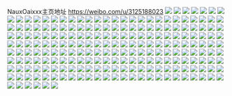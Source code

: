 NauxOaixxx主页地址 https://weibo.com/u/3125188023 
![](https://wx4.sinaimg.cn/mw2000/ba4695b7gy1h87i33b6g0j22c0340u0y.jpg) 
![](https://wx4.sinaimg.cn/mw2000/ba4695b7gy1h87i9nfiacj22c0340u0y.jpg) 
![](https://wx4.sinaimg.cn/mw2000/ba4695b7gy1h87i380x0ij22c0340qv5.jpg) 
![](https://wx4.sinaimg.cn/mw2000/ba4695b7gy1h87i3mcz5ij21kw2dc7wh.jpg) 
![](https://wx4.sinaimg.cn/mw2000/ba4695b7gy1h87i3c967aj22c0340npe.jpg) 
![](https://wx4.sinaimg.cn/mw2000/ba4695b7gy1h87vzyjqb0j22c0340b29.jpg) 
![](https://wx4.sinaimg.cn/mw2000/ba4695b7gy1h87i2rpqdaj22c03401kz.jpg) 
![](https://wx4.sinaimg.cn/mw2000/ba4695b7gy1h87i465exhj225d2v6x6q.jpg) 
![](https://wx4.sinaimg.cn/mw2000/ba4695b7gy1h87i2xzp9lj22aj321x6q.jpg) 
![](https://wx4.sinaimg.cn/mw2000/ba4695b7gy1h7d63x5kijj22bc334wlq.jpg) 
![](https://wx4.sinaimg.cn/mw2000/ba4695b7gy1h7d4z78mt1j22c0340u11.jpg) 
![](https://wx4.sinaimg.cn/mw2000/ba4695b7gy1h7d4z2od6hj22c0340hdu.jpg) 
![](https://wx4.sinaimg.cn/mw2000/ba4695b7gy1h7d66hzrysj21kw2dc7wi.jpg) 
![](https://wx4.sinaimg.cn/mw2000/ba4695b7gy1h7d4yrvq12j22c0340hdw.jpg) 
![](https://wx4.sinaimg.cn/mw2000/ba4695b7gy1h6u9ig2l7ij215o3h0kjl.jpg) 
![](https://wx4.sinaimg.cn/mw2000/ba4695b7gy1h6u9eihmjqj22c0340npe.jpg) 
![](https://wx4.sinaimg.cn/mw2000/ba4695b7gy1h6u9ipjm8bj215o335x6p.jpg) 
![](https://wx4.sinaimg.cn/mw2000/ba4695b7gy1h6u9iky496j215o3h0u0y.jpg) 
![](https://wx4.sinaimg.cn/mw2000/ba4695b7gy1h6uajyqs84j215o3341ky.jpg) 
![](https://wx4.sinaimg.cn/mw2000/ba4695b7gy1h6ovnobiagj22c033vkjn.jpg) 
![](https://wx4.sinaimg.cn/mw2000/ba4695b7gy1h6ovpchxehj21kw2dc4qq.jpg) 
![](https://wx4.sinaimg.cn/mw2000/ba4695b7gy1h6ovnqsjptj22c0340b2b.jpg) 
![](https://wx4.sinaimg.cn/mw2000/ba4695b7gy1h6ovnbpdttj21sc2dsk2d.jpg) 
![](https://wx4.sinaimg.cn/mw2000/ba4695b7gy1h5tfmlstpjj215o446hdt.jpg) 
![](https://wx4.sinaimg.cn/mw2000/ba4695b7gy1h5tfmb6dv6j21r0340kjl.jpg) 
![](https://wx4.sinaimg.cn/mw2000/ba4695b7gy1h5tfmdgpdjj215o4461ky.jpg) 
![](https://wx4.sinaimg.cn/mw2000/ba4695b7gy1h5tfmg392oj215o335e82.jpg) 
![](https://wx4.sinaimg.cn/mw2000/ba4695b7gy1h5tfmnil0yj21r0340npe.jpg) 
![](https://wx4.sinaimg.cn/mw2000/ba4695b7gy1h5tfmj0isjj215o446x2m.jpg) 
![](https://wx4.sinaimg.cn/mw2000/ba4695b7gy1h4or814tfcj22c03407wh.jpg) 
![](https://wx4.sinaimg.cn/mw2000/ba4695b7gy1h4ora5gz8vj22c0340u0x.jpg) 
![](https://wx4.sinaimg.cn/mw2000/ba4695b7gy1h4or86tshsj22c0340x6q.jpg) 
![](https://wx4.sinaimg.cn/mw2000/ba4695b7gy1h4or84xyckj22c0340u0y.jpg) 
![](https://wx4.sinaimg.cn/mw2000/ba4695b7gy1h4or801fg0j22c033ve82.jpg) 
![](https://wx4.sinaimg.cn/mw2000/ba4695b7gy1h4p7aia46ej22c033vqv7.jpg) 
![](https://wx4.sinaimg.cn/mw2000/ba4695b7gy1h3u1q274bdj22c0340e82.jpg) 
![](https://wx4.sinaimg.cn/mw2000/ba4695b7gy1h3u1pyts4oj22c03401kz.jpg) 
![](https://wx4.sinaimg.cn/mw2000/ba4695b7gy1h3iirtumzrj215o3h0kjm.jpg) 
![](https://wx4.sinaimg.cn/mw2000/ba4695b7gy1h3iipopl6hj21kw2dcnpe.jpg) 
![](https://wx4.sinaimg.cn/mw2000/ba4695b7gy1h3iip4d0vdj22702xb7wk.jpg) 
![](https://wx4.sinaimg.cn/mw2000/ba4695b7gy1h3iiwe7lfbj20xc4ecqv6.jpg) 
![](https://wx4.sinaimg.cn/mw2000/ba4695b7gy1h3ij6mcgooj20xc3pc4qq.jpg) 
![](https://wx4.sinaimg.cn/mw2000/ba4695b7gy1h3iitg4f9hj20xc3pchdu.jpg) 
![](https://wx4.sinaimg.cn/mw2000/ba4695b7gy1h2f0ze6quaj21kw2dcb29.jpg) 
![](https://wx4.sinaimg.cn/mw2000/ba4695b7gy1h2f0z9inxnj20xc4xse83.jpg) 
![](https://wx4.sinaimg.cn/mw2000/ba4695b7gy1h2f0zcvt7nj21kw2dcb29.jpg) 
![](https://wx4.sinaimg.cn/mw2000/ba4695b7gy1h2f0zb4vjfj22bc334qv7.jpg) 
![](https://wx4.sinaimg.cn/mw2000/ba4695b7gy1h2f0zh909lj21kw2dc4qp.jpg) 
![](https://wx4.sinaimg.cn/mw2000/ba4695b7gy1h2f0zjgccfj215o446qv6.jpg) 
![](https://wx4.sinaimg.cn/mw2000/ba4695b7gy1h1wfrgk4buj22c03401kz.jpg) 
![](https://wx4.sinaimg.cn/mw2000/ba4695b7gy1h1k05hlk1sj222o340kjm.jpg) 
![](https://wx4.sinaimg.cn/mw2000/ba4695b7gy1h12g0rwzebj222o340e84.jpg) 
![](https://wx4.sinaimg.cn/mw2000/ba4695b7gy1h12g0o4g34j222o340u0z.jpg) 
![](https://wx4.sinaimg.cn/mw2000/ba4695b7gy1h12g0u3h9tj222o340kjn.jpg) 
![](https://wx4.sinaimg.cn/mw2000/ba4695b7gy1h12g0wvhgvj222o3401ky.jpg) 
![](https://wx4.sinaimg.cn/mw2000/ba4695b7gy1h0s9f3khm8j21kw2dc1ky.jpg) 
![](https://wx4.sinaimg.cn/mw2000/ba4695b7gy1h0s9f56ounj22c0340hdu.jpg) 
![](https://wx4.sinaimg.cn/mw2000/ba4695b7gy1h0bdcowpr8j20u0190qd8.jpg) 
![](https://wx4.sinaimg.cn/mw2000/ba4695b7gy1h0bdcqgkrwj20u0190n8i.jpg) 
![](https://wx4.sinaimg.cn/mw2000/ba4695b7gy1h0bdcrpngpj20u0190n8r.jpg) 
![](https://wx4.sinaimg.cn/mw2000/ba4695b7gy1h0bdcnleqsj20u0190anl.jpg) 
![](https://wx4.sinaimg.cn/mw2000/ba4695b7gy1h057b4jppwj21zi2ncu0x.jpg) 
![](https://wx4.sinaimg.cn/mw2000/ba4695b7gy1h057b7ial2j222v2rt4qq.jpg) 
![](https://wx4.sinaimg.cn/mw2000/ba4695b7gy1h057bczgt8j221v33wu0z.jpg) 
![](https://wx4.sinaimg.cn/mw2000/ba4695b7gy1gzvsd9wpwxj21921o24qp.jpg) 
![](https://wx4.sinaimg.cn/mw2000/ba4695b7gy1gzvsdb7fh8j22dc1kwe81.jpg) 
![](https://wx4.sinaimg.cn/mw2000/ba4695b7gy1gzvsddo74mj229e30i1l0.jpg) 
![](https://wx4.sinaimg.cn/mw2000/ba4695b7gy1gz2z1t9se5j20u0190135.jpg) 
![](https://wx4.sinaimg.cn/mw2000/ba4695b7gy1gz2z1upapfj20u0190tmc.jpg) 
![](https://wx4.sinaimg.cn/mw2000/ba4695b7gy1gytlr1gxjoj222o340npf.jpg) 
![](https://wx4.sinaimg.cn/mw2000/ba4695b7gy1gytlr3j6i2j222o340kjn.jpg) 
![](https://wx4.sinaimg.cn/mw2000/ba4695b7gy1gyuzmu9686j234022ohdv.jpg) 
![](https://wx4.sinaimg.cn/mw2000/ba4695b7gy1gyuzmstt7aj222o340npf.jpg) 
![](https://wx4.sinaimg.cn/mw2000/ba4695b7gy1gxw3mdsfduj20xc3achdt.jpg) 
![](https://wx4.sinaimg.cn/mw2000/ba4695b7gy1gxw3mcwghnj215o3h14qq.jpg) 
![](https://wx4.sinaimg.cn/mw2000/ba4695b7gy1gxw3mba9hlj20xc3pce82.jpg) 
![](https://wx4.sinaimg.cn/mw2000/ba4695b7gy1gxw3miuoifj21kw2dce82.jpg) 
![](https://wx4.sinaimg.cn/mw2000/ba4695b7gy1gxw46gucnhj215o3347wh.jpg) 
![](https://wx4.sinaimg.cn/mw2000/ba4695b7gy1gxw48r1619j20u00u0tfs.jpg) 
![](https://wx4.sinaimg.cn/mw2000/ba4695b7gy1gxek8n178uj215o2ibe81.jpg) 
![](https://wx4.sinaimg.cn/mw2000/ba4695b7gy1gw4plxzx6kj215o1jkk3s.jpg) 
![](https://wx4.sinaimg.cn/mw2000/ba4695b7gy1gw4pc2jinbj23402c01ky.jpg) 
![](https://wx4.sinaimg.cn/mw2000/ba4695b7gy1gw4pc48fmlj22c0340e82.jpg) 
![](https://wx4.sinaimg.cn/mw2000/ba4695b7gy1gw4pbx4x0gj21o0280hdt.jpg) 
![](https://wx4.sinaimg.cn/mw2000/ba4695b7gy1gw4pby55icj22c03407ua.jpg) 
![](https://wx4.sinaimg.cn/mw2000/ba4695b7gy1gw4pbzyiqrj22892z0b29.jpg) 
![](https://wx4.sinaimg.cn/mw2000/ba4695b7gy1gw4pbz3ms8j21jk222nh2.jpg) 
![](https://wx4.sinaimg.cn/mw2000/ba4695b7gy1gw4plynj5zj21jk2227wh.jpg) 
![](https://wx4.sinaimg.cn/mw2000/ba4695b7gy1gw4pc4r55hj21e013kh01.jpg) 
![](https://wx4.sinaimg.cn/mw2000/003puYarly1gvjldu4e4vj62dc1kw7wi02.jpg) 
![](https://wx4.sinaimg.cn/mw2000/003puYarly1gvjldv7wnhj62c03407wh02.jpg) 
![](https://wx4.sinaimg.cn/mw2000/003puYarly1gvjldwx7z7j62c0340b2a02.jpg) 
![](https://wx4.sinaimg.cn/mw2000/003puYarly1gvjldyxrmgj62c0340kjl02.jpg) 
![](https://wx4.sinaimg.cn/mw2000/003puYarly1gvjle0i3fxj63402c0x6p02.jpg) 
![](https://wx4.sinaimg.cn/mw2000/003puYarly1gvjle22piqj63402c0npd02.jpg) 
![](https://wx4.sinaimg.cn/mw2000/003puYarly1gvjle4wfyxj62c0340u0x02.jpg) 
![](https://wx4.sinaimg.cn/mw2000/003puYarly1gvjle6b0smj62c0340npd02.jpg) 
![](https://wx4.sinaimg.cn/mw2000/003puYarly1gvjle3qtfcj611i1e0qi302.jpg) 
![](https://wx4.sinaimg.cn/mw2000/003puYarly1gvjle7dnzxj611i1e0h1102.jpg) 
![](https://wx4.sinaimg.cn/mw2000/003puYarly1gvjldr6ytcj62c03404qr02.jpg) 
![](https://wx4.sinaimg.cn/mw2000/003puYarly1gvjle8wq78j62c0340x6q02.jpg) 
![](https://wx4.sinaimg.cn/mw2000/003puYarly1gvhkuu7i4oj62c0340b2a02.jpg) 
![](https://wx4.sinaimg.cn/mw2000/003puYarly1gvhkuryw7mj62c0340qv702.jpg) 
![](https://wx4.sinaimg.cn/mw2000/003puYarly1gvhkuw7j0ej62c0340e8202.jpg) 
![](https://wx4.sinaimg.cn/mw2000/ba4695b7ly1gvhkv0hnsyj211i1e0aw4.jpg) 
![](https://wx4.sinaimg.cn/mw2000/ba4695b7ly1gvhkv11dlwj211i1e0ttq.jpg) 
![](https://wx4.sinaimg.cn/mw2000/003puYarly1gvhkuo8zm1j62c03401ky02.jpg) 
![](https://wx4.sinaimg.cn/mw2000/003puYarly1gvhkuz3stlj62c03407wi02.jpg) 
![](https://wx4.sinaimg.cn/mw2000/003puYarly1gvhkv1na64j611i1e0qn202.jpg) 
![](https://wx4.sinaimg.cn/mw2000/003puYarly1gvhkv2ak3lj611i1e0atc02.jpg) 
![](https://wx4.sinaimg.cn/mw2000/003puYargy1gunf4exbj7j61sg2ds7wh02.jpg) 
![](https://wx4.sinaimg.cn/mw2000/003puYargy1gunf4id866j61kw2dc1ky02.jpg) 
![](https://wx4.sinaimg.cn/mw2000/003puYargy1gunf4g8r8xj61sg2dsavx02.jpg) 
![](https://wx4.sinaimg.cn/mw2000/003puYargy1gunf3kvnvvj60xc1e0x4e02.jpg) 
![](https://wx4.sinaimg.cn/mw2000/003puYargy1gunf4dq9bsj61sg2dstuh02.jpg) 
![](https://wx4.sinaimg.cn/mw2000/003puYargy1gunf3keks2j60xc1e0qoz02.jpg) 
![](https://wx4.sinaimg.cn/mw2000/003puYargy1gtk0v00nd5j611i1e0wz602.jpg) 
![](https://wx4.sinaimg.cn/mw2000/003puYargy1gtk0v3onfhj62c0340u0x02.jpg) 
![](https://wx4.sinaimg.cn/mw2000/003puYargy1gtk0uz6mzvj61e00s4duw02.jpg) 
![](https://wx4.sinaimg.cn/mw2000/003puYargy1gtk0uw2lbvj60s417ek4b02.jpg) 
![](https://wx4.sinaimg.cn/mw2000/003puYargy1gtk0uwxwovj61jk2224qp02.jpg) 
![](https://wx4.sinaimg.cn/mw2000/003puYargy1gtk0uydmdmj61jk222e7p02.jpg) 
![](https://wx4.sinaimg.cn/mw2000/ba4695b7gy1gsj3cic6rhj21k02c0h0y.jpg) 
![](https://wx4.sinaimg.cn/mw2000/ba4695b7gy1gsj3cm8hxoj22c02c04pr.jpg) 
![](https://wx4.sinaimg.cn/mw2000/003puYargy1gsj3chgndkj611i1e07vh02.jpg) 
![](https://wx4.sinaimg.cn/mw2000/ba4695b7gy1gsj3d13o68j21o04g07wi.jpg) 
![](https://wx4.sinaimg.cn/mw2000/ba4695b7gy1gsj3cu6cmmj22c0340e81.jpg) 
![](https://wx4.sinaimg.cn/mw2000/ba4695b7gy1gsj3cvdf48j21f81wbqqb.jpg) 
![](https://wx4.sinaimg.cn/mw2000/ba4695b7gy1gsj3co4oswj22c03404qq.jpg) 
![](https://wx4.sinaimg.cn/mw2000/ba4695b7gy1gsj3cx159jj21e01e0ax1.jpg) 
![](https://wx4.sinaimg.cn/mw2000/ba4695b7gy1gsj3cy49lpj21e01e0qki.jpg) 
![](https://wx4.sinaimg.cn/mw2000/ba4695b7gy1gse4uyrw71j211i1e0tun.jpg) 
![](https://wx4.sinaimg.cn/mw2000/ba4695b7gy1gse4v1wdowj211i1e0wzr.jpg) 
![](https://wx4.sinaimg.cn/mw2000/ba4695b7gy1gse4v4h3m3j22c0340b29.jpg) 
![](https://wx4.sinaimg.cn/mw2000/ba4695b7gy1grkgi00gvjj22c0340njg.jpg) 
![](https://wx4.sinaimg.cn/mw2000/ba4695b7gy1grkgi1risyj22c0340x25.jpg) 
![](https://wx4.sinaimg.cn/mw2000/ba4695b7gy1grkgllekluj20x9174k33.jpg) 
![](https://wx4.sinaimg.cn/mw2000/ba4695b7gy1grkgllvyu9j22c0340ay5.jpg) 
![](https://wx4.sinaimg.cn/mw2000/ba4695b7gy1grkglkpc7pj211i1e0kjm.jpg) 
![](https://wx4.sinaimg.cn/mw2000/ba4695b7gy1grkh9bbje5j211i1e0hdu.jpg) 
![](https://wx4.sinaimg.cn/mw2000/ba4695b7gy1grkglj824aj22c0340hdt.jpg) 
![](https://wx4.sinaimg.cn/mw2000/ba4695b7gy1grkglo5j1cj211i1e0qrb.jpg) 
![](https://wx4.sinaimg.cn/mw2000/ba4695b7gy1grkgw8z2bgj21jk222wzm.jpg) 
![](https://wx4.sinaimg.cn/mw2000/ba4695b7gy1gq4g27mvwsj21o08c0b2c.jpg) 
![](https://wx4.sinaimg.cn/mw2000/ba4695b7gy1gq4g2nstm4j211i11inb9.jpg) 
![](https://wx4.sinaimg.cn/mw2000/ba4695b7gy1gq4g2cmc60j22c03404qq.jpg) 
![](https://wx4.sinaimg.cn/mw2000/ba4695b7gy1gq4g2kp9mrj21o03r0x6q.jpg) 
![](https://wx4.sinaimg.cn/mw2000/ba4695b7gy1gq4g2my6yxj23402c0e4m.jpg) 
![](https://wx4.sinaimg.cn/mw2000/ba4695b7gy1gq4g1wjg30j21o03h0qv6.jpg) 
![](https://wx4.sinaimg.cn/mw2000/ba4695b7gy1goyqs88yhlj211i1e0qrv.jpg) 
![](https://wx4.sinaimg.cn/mw2000/ba4695b7gy1goyqsa534ej211i1e01dn.jpg) 
![](https://wx4.sinaimg.cn/mw2000/ba4695b7gy1goyqs67r3jj211i1e0dzn.jpg) 
![](https://wx4.sinaimg.cn/mw2000/ba4695b7gy1goyqsgf2o8j22c03401kz.jpg) 
![](https://wx4.sinaimg.cn/mw2000/ba4695b7gy1gmz5reh8abj211i1e04do.jpg) 
![](https://wx4.sinaimg.cn/mw2000/ba4695b7gy1gmz5rexw50j211i1e07j4.jpg) 
![](https://wx4.sinaimg.cn/mw2000/ba4695b7gy1gktqniirdpj211i1e0x18.jpg) 
![](https://wx4.sinaimg.cn/mw2000/ba4695b7gy1gktqni163kj211i1e0x1l.jpg) 
![](https://wx4.sinaimg.cn/mw2000/ba4695b7gy1gkix6x7wklj23402c0npf.jpg) 
![](https://wx4.sinaimg.cn/mw2000/ba4695b7gy1gkix6ubyndj23402c0kjm.jpg) 
![](https://wx4.sinaimg.cn/mw2000/ba4695b7gy1gkix6vqb8kj21o04g0u0y.jpg) 
![](https://wx4.sinaimg.cn/mw2000/ba4695b7gy1gkix6s72ggj211i1e0dut.jpg) 
![](https://wx4.sinaimg.cn/mw2000/ba4695b7gy1gkix6r9r6zj211i1e0dyu.jpg) 
![](https://wx4.sinaimg.cn/mw2000/ba4695b7gy1gkix6rp42wj211i1e015p.jpg) 
![](https://wx4.sinaimg.cn/mw2000/ba4695b7gy1gkixalzifxj23402c01ky.jpg) 
![](https://wx4.sinaimg.cn/mw2000/ba4695b7gy1gkix6qjcjoj211e1e0x2c.jpg) 
![](https://wx4.sinaimg.cn/mw2000/ba4695b7gy1gkixanerldj23402c01kz.jpg) 
![](https://wx4.sinaimg.cn/mw2000/ba4695b7gy1gjsf4x1y85j21u91dpe81.jpg) 
![](https://wx4.sinaimg.cn/mw2000/ba4695b7gy1gjsf4w358sj23402c0kjn.jpg) 
![](https://wx4.sinaimg.cn/mw2000/ba4695b7gy1gjsf4z18xqj22yo280x6t.jpg) 
![](https://wx4.sinaimg.cn/mw2000/ba4695b7gy1gjsf506e3pj21e011i4qp.jpg) 
![](https://wx4.sinaimg.cn/mw2000/ba4695b7ly1gjkdx25qt7j22c0340npe.jpg) 
![](https://wx4.sinaimg.cn/mw2000/ba4695b7ly1gjkdx4e3phj22c0340kjn.jpg) 
![](https://wx4.sinaimg.cn/mw2000/ba4695b7ly1gjkdx06bryj211e1e0wux.jpg) 
![](https://wx4.sinaimg.cn/mw2000/ba4695b7gy1ghzga6wzpmj22801o04qr.jpg) 
![](https://wx4.sinaimg.cn/mw2000/ba4695b7gy1ghzga2c74dj211i1e0kca.jpg) 
![](https://wx4.sinaimg.cn/mw2000/ba4695b7gy1ghzga803dij23402c0hdu.jpg) 
![](https://wx4.sinaimg.cn/mw2000/ba4695b7gy1ghzga2rjbsj211i1e0nc9.jpg) 
![](https://wx4.sinaimg.cn/mw2000/ba4695b7gy1ghzga4xwooj22c0340x6p.jpg) 
![](https://wx4.sinaimg.cn/mw2000/ba4695b7gy1ghzga3jk1hj21o0280b29.jpg) 
![](https://wx4.sinaimg.cn/mw2000/ba4695b7gy1ghzgaaeyoej23402c0e6z.jpg) 
![](https://wx4.sinaimg.cn/mw2000/ba4695b7gy1ghzgac56loj234022oe81.jpg) 
![](https://wx4.sinaimg.cn/mw2000/ba4695b7gy1ghzga9g265j22bz3404qr.jpg) 
![](https://wx4.sinaimg.cn/mw2000/ba4695b7gy1gg4yamd22hj22ds1sg1kx.jpg) 
![](https://wx4.sinaimg.cn/mw2000/ba4695b7gy1gg4yamv9wrj22ds1sgqoo.jpg) 
![](https://wx4.sinaimg.cn/mw2000/ba4695b7gy1gdx3ky252pj211i11itm8.jpg) 
![](https://wx4.sinaimg.cn/mw2000/ba4695b7gy1gdx3kvjmudj211i11iwru.jpg) 
![](https://wx4.sinaimg.cn/mw2000/ba4695b7gy1gdx3lzn291j211i11igyz.jpg) 
![](https://wx4.sinaimg.cn/mw2000/ba4695b7gy1gdx3kyt8gaj211i11itl8.jpg) 
![](https://wx4.sinaimg.cn/mw2000/ba4695b7gy1gdx3kzxtuoj23402c0b29.jpg) 
![](https://wx4.sinaimg.cn/mw2000/ba4695b7gy1gdx3l0vtz1j233x2c0e81.jpg) 
![](https://wx4.sinaimg.cn/mw2000/ba4695b7gy1gd2yjd5627j20u10u07ei.jpg) 
![](https://wx4.sinaimg.cn/mw2000/ba4695b7gy1gd2yje0dh8j20u10u0n7b.jpg) 
![](https://wx4.sinaimg.cn/mw2000/ba4695b7gy1gd2yjcik9yj20u0140dq3.jpg) 
![](https://wx4.sinaimg.cn/mw2000/ba4695b7gy1gd2yjhwsmbj20u014047v.jpg) 
![](https://wx4.sinaimg.cn/mw2000/ba4695b7gy1gd2yjf8nohj20u0140gwd.jpg) 
![](https://wx4.sinaimg.cn/mw2000/ba4695b7gy1gd2yjgxl97j20u0140gq0.jpg) 
![](https://wx4.sinaimg.cn/mw2000/ba4695b7gy1gd2yjiimq2j20u00u0dj5.jpg) 
![](https://wx4.sinaimg.cn/mw2000/ba4695b7gy1gb57tzgg23j21e00xcjxl.jpg) 
![](https://wx4.sinaimg.cn/mw2000/ba4695b7gy1gb57u75q3pj21e00xcjxn.jpg) 
![](https://wx4.sinaimg.cn/mw2000/ba4695b7gy1gb57tyrpumj21e00xcq9j.jpg) 
![](https://wx4.sinaimg.cn/mw2000/ba4695b7gy1g7pwcr8baij211i1e0tt1.jpg) 
![](https://wx4.sinaimg.cn/mw2000/ba4695b7gy1g7pwcoyhanj21e00s4nbj.jpg) 
![](https://wx4.sinaimg.cn/mw2000/ba4695b7gy1g7pwcsg67bj211i1e0tuc.jpg) 
![](https://wx4.sinaimg.cn/mw2000/ba4695b7gy1g7pwcy2ablj23402c0x6p.jpg) 
![](https://wx4.sinaimg.cn/mw2000/ba4695b7gy1g3lwosvt96j22dc2dc1kx.jpg) 
![](https://wx4.sinaimg.cn/mw2000/ba4695b7gy1g3lwotwzaoj22c02c04qp.jpg) 
![](https://wx4.sinaimg.cn/mw2000/ba4695b7gy1g0z55x2l4hj21e011l176.jpg) 
![](https://wx4.sinaimg.cn/mw2000/ba4695b7gy1g0z55xnee8j22c03404qq.jpg) 
![](https://wx4.sinaimg.cn/mw2000/ba4695b7gy1fsq4bd35edj222o22rh74.jpg) 
![](https://wx4.sinaimg.cn/mw2000/ba4695b7gy1fsq4bdxsjgj222o22r1dq.jpg) 
![](https://wx4.sinaimg.cn/mw2000/ba4695b7gy1fsq4bfaaq0j22yo1o0qv8.jpg) 
![](https://wx4.sinaimg.cn/mw2000/ba4695b7gy1fsfbti077kj22dc2dc1ky.jpg) 
![](https://wx4.sinaimg.cn/mw2000/ba4695b7gy1fsfbtimruij20kg0kgwgv.jpg) 

